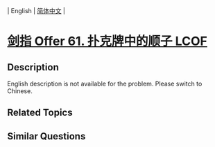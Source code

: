 
| English | [简体中文](README.md) |

# [剑指 Offer 61. 扑克牌中的顺子  LCOF](https://leetcode-cn.com/problems/bu-ke-pai-zhong-de-shun-zi-lcof/)

## Description

English description is not available for the problem. Please switch to Chinese.

## Related Topics



## Similar Questions



